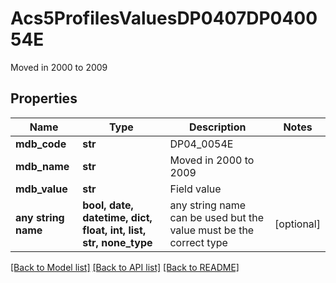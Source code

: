 # Acs5ProfilesValuesDP0407DP040054E

Moved in 2000 to 2009

## Properties
Name | Type | Description | Notes
------------ | ------------- | ------------- | -------------
**mdb_code** | **str** | DP04_0054E | 
**mdb_name** | **str** | Moved in 2000 to 2009 | 
**mdb_value** | **str** | Field value | 
**any string name** | **bool, date, datetime, dict, float, int, list, str, none_type** | any string name can be used but the value must be the correct type | [optional]

[[Back to Model list]](../README.md#documentation-for-models) [[Back to API list]](../README.md#documentation-for-api-endpoints) [[Back to README]](../README.md)


